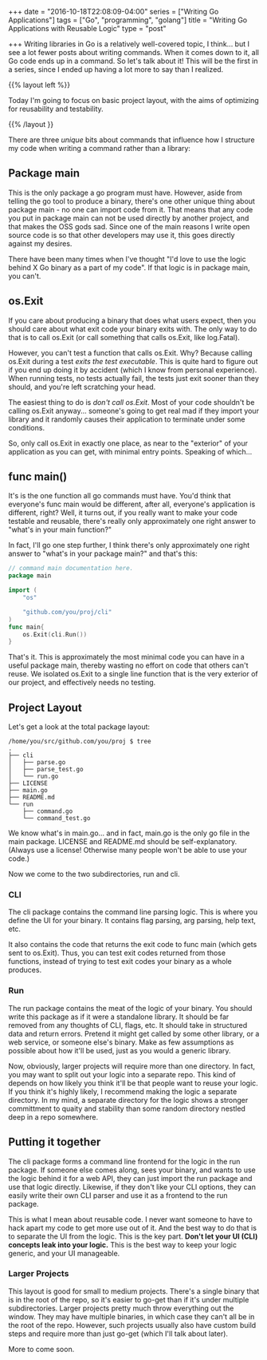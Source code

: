 +++
date = "2016-10-18T22:08:09-04:00"
series = ["Writing Go Applications"]
tags = ["Go", "programming", "golang"]
title = "Writing Go Applications with Reusable Logic"
type = "post"

+++
Writing libraries in Go is a relatively well-covered topic, I think... but I see a lot fewer posts about writing commands. When it comes down to it, all Go code ends up in a command. So let's talk about it! This will be the first in a series, since I ended up having a lot more to say than I realized.

{{% layout left %}}

Today I'm going to focus on basic project layout, with the aims of optimizing for reusability and testability.

{{% /layout }}

There are three _unique_ bits about commands that influence how I structure my code when writing a command rather than a library:

## Package main

This is the only package a go program must have. However, aside from telling the go tool to produce a binary, there's one other unique thing about package main - no one can import code from it. That means that any code you put in package main can not be used directly by another project, and that makes the OSS gods sad. Since one of the main reasons I write open source code is so that other developers may use it, this goes directly against my desires.

There have been many times when I've thought "I'd love to use the logic behind X Go binary as a part of my code". If that logic is in package main, you can't.

## os.Exit

If you care about producing a binary that does what users expect, then you should care about what exit code your binary exits with. The only way to do that is to call os.Exit (or call something that calls os.Exit, like log.Fatal).

However, you can't test a function that calls os.Exit. Why? Because calling os.Exit during a test _exits the test executable_. This is quite hard to figure out if you end up doing it by accident (which I know from personal experience). When running tests, no tests actually fail, the tests just exit sooner than they should, and you're left scratching your head.

The easiest thing to do is _don't call os.Exit_. Most of your code shouldn't be calling os.Exit anyway... someone's going to get real mad if they import your library and it randomly causes their application to terminate under some conditions.

So, only call os.Exit in exactly one place, as near to the "exterior" of your application as you can get, with minimal entry points. Speaking of which...

## func main()

It's is the one function all go commands must have. You'd think that everyone's func main would be different, after all, everyone's application is different, right? Well, it turns out, if you really want to make your code testable and reusable, there's really only approximately one right answer to "what's in your main function?"

In fact, I'll go one step further, I think there's only approximately one right answer to "what's in your package main?" and that's this:

```go
// command main documentation here.
package main

import (
    "os"

    "github.com/you/proj/cli"
)
func main{
    os.Exit(cli.Run())
}
```

That's it. This is approximately the most minimal code you can have in a useful package main, thereby wasting no effort on code that others can't reuse. We isolated os.Exit to a single line function that is the very exterior of our project, and effectively needs no testing.

## Project Layout

Let's get a look at the total package layout:

```
/home/you/src/github.com/you/proj $ tree
.
├── cli
│   ├── parse.go
│   ├── parse_test.go
│   └── run.go
├── LICENSE
├── main.go
├── README.md
└── run
    ├── command.go
    └── command_test.go
```

We know what's in main.go... and in fact, main.go is the only go file in the main package. LICENSE and README.md should be self-explanatory. (Always use a license! Otherwise many people won't be able to use your code.)

Now we come to the two subdirectories, run and cli.

### CLI

The cli package contains the command line parsing logic. This is where you define the UI for your binary. It contains flag parsing, arg parsing, help text, etc.

It also contains the code that returns the exit code to func main (which gets sent to os.Exit). Thus, you can test exit codes returned from those functions, instead of trying to test exit codes your binary as a whole produces.

### Run

The run package contains the meat of the logic of your binary. You should write this package as if it were a standalone library. It should be far removed from any thoughts of CLI, flags, etc. It should take in structured data and return errors. Pretend it might get called by some other library, or a web service, or someone else's binary. Make as few assumptions as possible about how it'll be used, just as you would a generic library.

Now, obviously, larger projects will require more than one directory. In fact, you may want to split out your logic into a separate repo. This kind of depends on how likely you think it'll be that people want to reuse your logic. If you think it's highly likely, I recommend making the logic a separate directory. In my mind, a separate directory for the logic shows a stronger committment to quaity and stability than some random directory nestled deep in a repo somewhere.

## Putting it together

The cli package forms a command line frontend for the logic in the run package. If someone else comes along, sees your binary, and wants to use the logic behind it for a web API, they can just import the run package and use that logic directly. Likewise, if they don't like your CLI options, they can easily write their own CLI parser and use it as a frontend to the run package.

This is what I mean about reusable code. I never want someone to have to hack apart my code to get more use out of it. And the best way to do that is to separate the UI from the logic. This is the key part. **Don't let your UI (CLI) concepts leak into your logic.** This is the best way to keep your logic generic, and your UI manageable.

### Larger Projects

This layout is good for small to medium projects. There's a single binary that is in the root of the repo, so it's easier to go-get than if it's under multiple subdirectories. Larger projects pretty much throw everything out the window. They may have multiple binaries, in which case they can't all be in the root of the repo. However, such projects usually also have custom build steps and require more than just go-get (which I'll talk about later).

More to come soon.